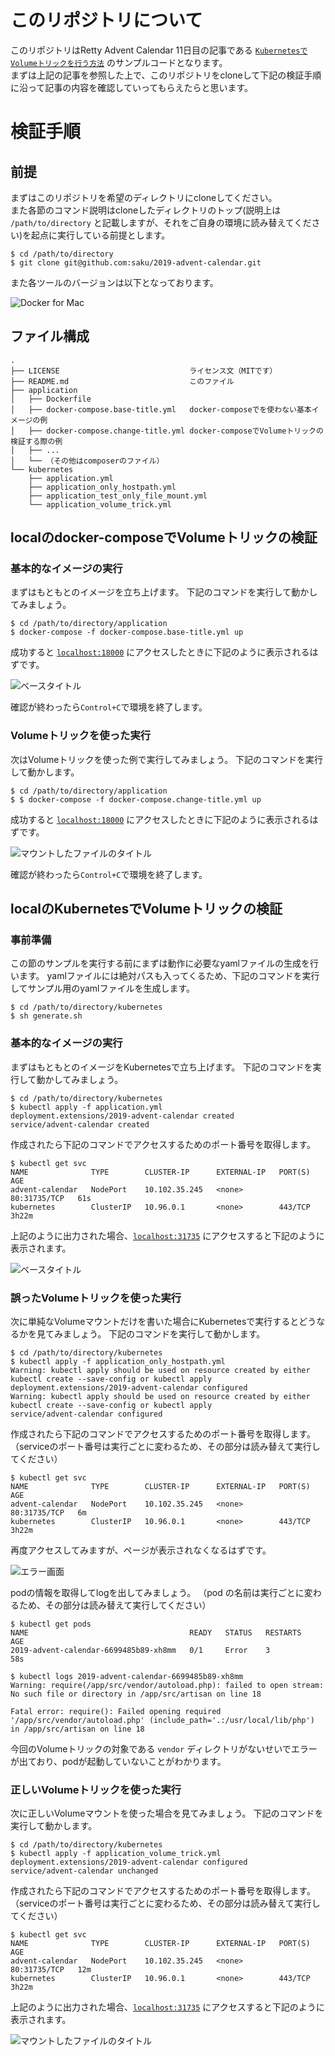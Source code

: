 # このリポジトリについて
このリポジトリはRetty Advent Calendar 11日目の記事である [`KubernetesでVolumeトリックを行う方法`]() のサンプルコードとなります。  
まずは上記の記事を参照した上で、このリポジトリをcloneして下記の検証手順に沿って記事の内容を確認していってもらえたらと思います。

# 検証手順
## 前提
まずはこのリポジトリを希望のディレクトリにcloneしてください。  
また各節のコマンド説明はcloneしたディレクトリのトップ(説明上は `/path/to/directory` と記載しますが、それをご自身の環境に読み替えてください)を起点に実行している前提とします。

```shell
$ cd /path/to/directory
$ git clone git@github.com:saku/2019-advent-calendar.git
```

また各ツールのバージョンは以下となっております。

![Docker for Mac](img/docker_for_mac.png)

## ファイル構成

```
.
├── LICENSE								ライセンス文（MITです）
├── README.md							このファイル
├── application
│   ├── Dockerfile
│   ├── docker-compose.base-title.yml	docker-composeでを使わない基本イメージの例
│   ├── docker-compose.change-title.yml	docker-composeでVolumeトリックの検証する際の例
│   ├── ...
│   └── （その他はcomposerのファイル）
└── kubernetes
    ├── application.yml
    ├── application_only_hostpath.yml
    ├── application_test_only_file_mount.yml
    └── application_volume_trick.yml
```

## localのdocker-composeでVolumeトリックの検証
### 基本的なイメージの実行
まずはもともとのイメージを立ち上げます。
下記のコマンドを実行して動かしてみましょう。

```shell
$ cd /path/to/directory/application
$ docker-compose -f docker-compose.base-title.yml up
```

成功すると [`localhost:18000`](http://localhost:18000) にアクセスしたときに下記のように表示されるはずです。

![ベースタイトル](img/docker_compose_base_title.png)

確認が終わったら`Control+C`で環境を終了します。

### Volumeトリックを使った実行
次はVolumeトリックを使った例で実行してみましょう。
下記のコマンドを実行して動かします。

```shell
$ cd /path/to/directory/application
$ $ docker-compose -f docker-compose.change-title.yml up
```

成功すると [`localhost:18000`](http://localhost:18000) にアクセスしたときに下記のように表示されるはずです。

![マウントしたファイルのタイトル](img/docker_compose_change_title.png)

確認が終わったら`Control+C`で環境を終了します。

## localのKubernetesでVolumeトリックの検証

### 事前準備
この節のサンプルを実行する前にまずは動作に必要なyamlファイルの生成を行います。
yamlファイルには絶対パスも入ってくるため、下記のコマンドを実行してサンプル用のyamlファイルを生成します。

```shell
$ cd /path/to/directory/kubernetes
$ sh generate.sh
```

### 基本的なイメージの実行
まずはもともとのイメージをKubernetesで立ち上げます。
下記のコマンドを実行して動かしてみましょう。

```shell
$ cd /path/to/directory/kubernetes
$ kubectl apply -f application.yml
deployment.extensions/2019-advent-calendar created
service/advent-calendar created
```

作成されたら下記のコマンドでアクセスするためのポート番号を取得します。

```shell
$ kubectl get svc
NAME              TYPE        CLUSTER-IP      EXTERNAL-IP   PORT(S)        AGE
advent-calendar   NodePort    10.102.35.245   <none>        80:31735/TCP   61s
kubernetes        ClusterIP   10.96.0.1       <none>        443/TCP        3h22m
```

上記のように出力された場合、[`localhost:31735`](http://localhost:31735) にアクセスすると下記のように表示されます。

![ベースタイトル](img/kubernetes_base_title.png)

### 誤ったVolumeトリックを使った実行
次に単純なVolumeマウントだけを書いた場合にKubernetesで実行するとどうなるかを見てみましょう。
下記のコマンドを実行して動かします。

```shell
$ cd /path/to/directory/kubernetes
$ kubectl apply -f application_only_hostpath.yml
Warning: kubectl apply should be used on resource created by either kubectl create --save-config or kubectl apply
deployment.extensions/2019-advent-calendar configured
Warning: kubectl apply should be used on resource created by either kubectl create --save-config or kubectl apply
service/advent-calendar configured
```

作成されたら下記のコマンドでアクセスするためのポート番号を取得します。
（serviceのポート番号は実行ごとに変わるため、その部分は読み替えて実行してください）

```shell
$ kubectl get svc
NAME              TYPE        CLUSTER-IP      EXTERNAL-IP   PORT(S)        AGE
advent-calendar   NodePort    10.102.35.245   <none>        80:31735/TCP   6m
kubernetes        ClusterIP   10.96.0.1       <none>        443/TCP        3h22m
```

再度アクセスしてみますが、ページが表示されなくなるはずです。

![エラー画面](img/kubernetes_error.png)

podの情報を取得してlogを出してみましょう。
（pod の名前は実行ごとに変わるため、その部分は読み替えて実行してください）

```shell
$ kubectl get pods
NAME                                    READY   STATUS   RESTARTS   AGE
2019-advent-calendar-6699485b89-xh8mm   0/1     Error    3          58s

$ kubectl logs 2019-advent-calendar-6699485b89-xh8mm
Warning: require(/app/src/vendor/autoload.php): failed to open stream: No such file or directory in /app/src/artisan on line 18

Fatal error: require(): Failed opening required '/app/src/vendor/autoload.php' (include_path='.:/usr/local/lib/php') in /app/src/artisan on line 18
```

今回のVolumeトリックの対象である `vendor` ディレクトリがないせいでエラーが出ており、podが起動していないことがわかります。

### 正しいVolumeトリックを使った実行
次に正しいVolumeマウントを使った場合を見てみましょう。
下記のコマンドを実行して動かします。

```shell
$ cd /path/to/directory/kubernetes
$ kubectl apply -f application_volume_trick.yml
deployment.extensions/2019-advent-calendar configured
service/advent-calendar unchanged
```

作成されたら下記のコマンドでアクセスするためのポート番号を取得します。
（serviceのポート番号は実行ごとに変わるため、その部分は読み替えて実行してください）

```shell
$ kubectl get svc
NAME              TYPE        CLUSTER-IP      EXTERNAL-IP   PORT(S)        AGE
advent-calendar   NodePort    10.102.35.245   <none>        80:31735/TCP   12m
kubernetes        ClusterIP   10.96.0.1       <none>        443/TCP        3h22m
```

上記のように出力された場合、[`localhost:31735`](http://localhost:31735) にアクセスすると下記のように表示されます。

![マウントしたファイルのタイトル](img/kubernetes_change_title.png)
